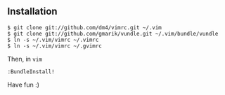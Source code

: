 Installation
------------

    $ git clone git://github.com/dm4/vimrc.git ~/.vim
    $ git clone git://github.com/gmarik/vundle.git ~/.vim/bundle/vundle
    $ ln -s ~/.vim/vimrc ~/.vimrc
    $ ln -s ~/.vim/vimrc ~/.gvimrc

Then, in `vim`

    :BundleInstall!

Have fun :)

